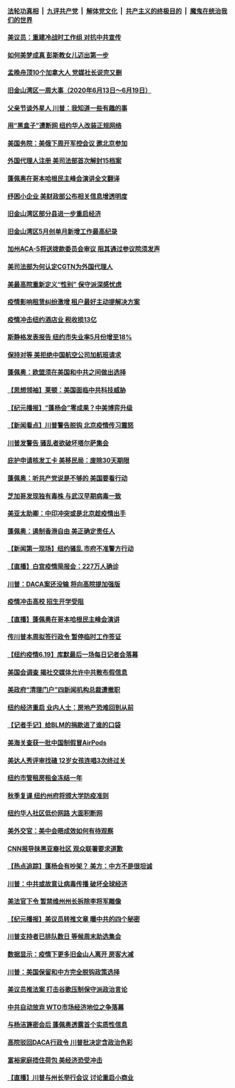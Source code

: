 ####  [法轮功真相](../../../../basic/blob/master/README.md?t=06210302) &nbsp;|&nbsp; [九评共产党](../../../../9ping.md/blob/master/README.md?t=06210302) &nbsp;|&nbsp; [解体党文化](../../../../jtdwh.md/blob/master/README.md?t=06210302)  &nbsp;|&nbsp; [共产主义的终极目的](../../../../gczydzjmd.md/blob/master/README.md?t=06210302) &nbsp;|&nbsp; [魔鬼在统治我们的世界](../../../../mgztzwmdsj.md/blob/master/README.md?t=06210302) 

#### [美议员：重建冷战时工作组 对抗中共宣传](../pages/nsc412/n12200449.md?t=06210302) 

#### [如何美梦成真 彭斯教女儿迈出第一步](../pages/nsc412/n12200401.md?t=06210302) 

#### [孟晚舟顶10个加拿大人 党媒社长说完又删](../pages/nsc412/n12200398.md?t=06210302) 

#### [旧金山湾区一周大事（2020年6月13日〜6月19日）](../pages/nsc412/n12200439.md?t=06210302) 

#### [父亲节谈外星人 川普：我知道一些有趣的事](../pages/nsc412/n12200212.md?t=06210302) 

#### [用“黑盒子”遭断网   纽约华人改装正规网络](../pages/nsc412/n12199538.md?t=06210302) 

#### [美国务院：美俄下周开军控会议 邀北京参加](../pages/nsc412/n12200097.md?t=06210302) 

#### [外国代理人注册 美司法部首次解封15档案](../pages/nsc412/n12199547.md?t=06210302) 

#### [蓬佩奥在哥本哈根民主峰会演讲全文翻译](../pages/nsc412/n12199290.md?t=06210302) 

#### [纾困小企业 美财政部公布相关信息增透明度](../pages/nsc412/n12199644.md?t=06210302) 

#### [旧金山湾区部分县进一步重启经济](../pages/nsc412/n12199750.md?t=06210302) 

#### [旧金山湾区5月创单月新增工作最高纪录](../pages/nsc412/n12199698.md?t=06210302) 

#### [加州ACA-5将送拨款委员会审议 阻其通过参议院须发声](../pages/nsc412/n12199686.md?t=06210302) 

#### [美司法部为何认定CGTN为外国代理人](../pages/nsc412/n12199531.md?t=06210302) 

#### [美最高院重新定义“性别” 保守派深感忧虑](../pages/nsc412/n12199501.md?t=06210302) 

#### [疫情影响租赁纠纷激增  租户最好主动提解决方案](../pages/nsc412/n12199526.md?t=06210302) 

#### [疫情冲击纽约酒店业 税收损13亿](../pages/nsc412/n12199565.md?t=06210302) 

#### [斯静格发表报告   纽约市失业率5月份增至18%](../pages/nsc412/n12199556.md?t=06210302) 

#### [保持对等 美拒绝中国航空公司加航班请求](../pages/nsc412/n12199377.md?t=06210302) 

#### [蓬佩奥：欧盟须在美国和中共之间做出选择](../pages/nsc412/n12199184.md?t=06210302) 

#### [【思想领袖】莱顿：美国面临中共科技威胁](../pages/nsc412/n12033930.md?t=06210302) 

#### [【纪元播报】“蓬杨会”零成果？中美博弈升级](../pages/nsc412/n12199275.md?t=06210302) 

#### [【新闻看点】川普警告脱钩 北京疫情传习震怒](../pages/nsc412/n12198957.md?t=06210302) 

#### [川普发警告 骚乱者欲破坏塔尔萨集会](../pages/nsc412/n12199233.md?t=06210302) 

#### [庇护申请核发工卡 美移民局：废除30天期限](../pages/nsc412/n12199178.md?t=06210302) 

#### [蓬佩奥：听共产党说是不够的 美国要看行动](../pages/nsc412/n12198968.md?t=06210302) 

#### [芝加哥发现独有毒株 与武汉早期病毒一致](../pages/nsc412/n12199036.md?t=06210302) 

#### [美亚太助卿：中印冲突或是北京趁疫情出手](../pages/nsc412/n12198861.md?t=06210302) 

#### [蓬佩奥：遏制香港自由 美正确定责任人](../pages/nsc412/n12198814.md?t=06210302) 

#### [【新闻第一现场】纽约骚乱 市府不准警方行动](../pages/nsc412/n12198905.md?t=06210302) 

#### [【直播】白宫疫情简报会：227万人确诊](../pages/nsc412/n12198669.md?t=06210302) 

#### [川普：DACA案还没输 将向高院提加强版](../pages/nsc412/n12198635.md?t=06210302) 

#### [疫情冲击高校 招生开学受阻](../pages/nsc412/n12198698.md?t=06210302) 

#### [【直播】蓬佩奥在哥本哈根民主峰会演讲](../pages/nsc412/n12198355.md?t=06210302) 

#### [传川普本周拟签行政令 暂停临时工作签证](../pages/nsc412/n12198579.md?t=06210302) 

#### [【纽约疫情6.19】库默最后一场每日记者会落幕](../pages/nsc412/n12197864.md?t=06210302) 

#### [美国会调查 揭社交媒体允许中共散布假信息](../pages/nsc412/n12198310.md?t=06210302) 

#### [美政府“清理门户”四新闻机构总裁遭撤职](../pages/nsc412/n12198300.md?t=06210302) 

#### [纽约经济重启 业内人士：房地产恐难回到从前](../pages/nsc412/n12197038.md?t=06210302) 

#### [【记者手记】给BLM的捐款进了谁的口袋](../pages/nsc412/n12197012.md?t=06210302) 

#### [美海关查获一批中国制假冒AirPods](../pages/nsc412/n12197717.md?t=06210302) 

#### [美达人秀评审找碴 12岁女孩连唱3次终过关](../pages/nsc412/n12197427.md?t=06210302) 

#### [纽约市管租房租金冻结一年](../pages/nsc412/n12197055.md?t=06210302) 

#### [秋季复课 纽约州府将颁大学防疫准则](../pages/nsc412/n12197049.md?t=06210302) 

#### [纽约华人社区低价网路  大面积断网](../pages/nsc412/n12197033.md?t=06210302) 

#### [美外交官：美中会晤成效如何有待观察](../pages/nsc412/n12196954.md?t=06210302) 

#### [CNN报导抹黑亚裔社区 观众联署要求道歉](../pages/nsc412/n12197121.md?t=06210302) 

#### [【热点追踪】蓬杨会有吵架？ 美方：中方不是很坦诚](../pages/nsc412/n12197128.md?t=06210302) 

#### [川普：中共或故意让病毒传播 破坏全球经济](../pages/nsc412/n12196283.md?t=06210302) 

#### [美法官下令 暂禁维州州长拆除李将军雕像](../pages/nsc412/n12196655.md?t=06210302) 

#### [【纪元播报】美议员转推文章 曝中共的四个秘密](../pages/nsc412/n12196667.md?t=06210302) 

#### [川普支持者已排队数日 等候周末助选集会](../pages/nsc412/n12196535.md?t=06210302) 

#### [数据显示：疫情下更多旧金山人离开 房客大减](../pages/nsc412/n12196716.md?t=06210302) 

#### [川普：美国保留和中方完全脱钩政策选择](../pages/nsc412/n12196511.md?t=06210302) 

#### [美议员推法案 打击谷歌压制保守派政治言论](../pages/nsc412/n12196420.md?t=06210302) 

#### [中共自动放弃 WTO市场经济地位之争落幕](../pages/nsc412/n12196264.md?t=06210302) 

#### [与杨洁篪密会后 蓬佩奥透露首个实质性信息](../pages/nsc412/n12196373.md?t=06210302) 

#### [高院驳回DACA行政令 川普批决定含政治色彩](../pages/nsc412/n12195892.md?t=06210302) 

#### [富裕家庭捂住荷包 美经济恐受冲击](../pages/nsc412/n12196217.md?t=06210302) 

#### [【直播】川普与州长举行会议 讨论重启小商业](../pages/nsc412/n12196074.md?t=06210302) 

